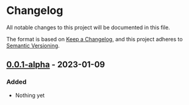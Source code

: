 # Changelog

All notable changes to this project will be documented in this file.

The format is based on [Keep a Changelog](https://keepachangelog.com/en/1.0.0/),
and this project adheres to [Semantic Versioning](https://semver.org/spec/v2.0.0.html).

## [0.0.1-alpha] - 2023-01-09

### Added

- Nothing yet

[0.0.1-alpha]: https://github.com/AmozPay/Otter-Type/releases/tag/v0.0.1-alpha

